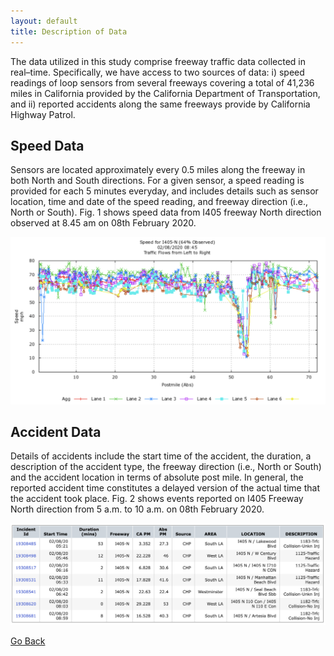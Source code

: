 ```yaml
---
layout: default
title: Description of Data
---
```


The data utilized in this study comprise freeway traffic data collected in real–time. Specifically, we have access to two sources of data: i) speed readings of loop sensors from several freeways covering a total of 41,236 miles in California provided by the California Department of Transportation, and ii) reported accidents along the same freeways provide by California Highway Patrol.

## Speed Data
Sensors are located approximately every 0.5 miles along the freeway in both North and South
directions. For a given sensor, a speed reading is provided for each 5 minutes everyday, and includes details
such as sensor location, time and date of the speed reading, and freeway direction (i.e., North or South). Fig. 1
shows speed data from I405 freeway North direction observed at 8.45 am on 08th February 2020.

![Speed Data](../images/speed.png)

## Accident Data 
Details of accidents include the start time of the accident, the duration, a description of the accident type, the freeway direction (i.e., North or South) and the accident location in terms of absolute post mile. In general, the reported accident time constitutes a delayed version of the actual time that the accident took place. Fig. 2 shows events reported on I405 Freeway North direction from 5 a.m. to 10 a.m. on 08th February 2020.

![Accidents Details](../images/accidents.png)


[Go Back](../)

